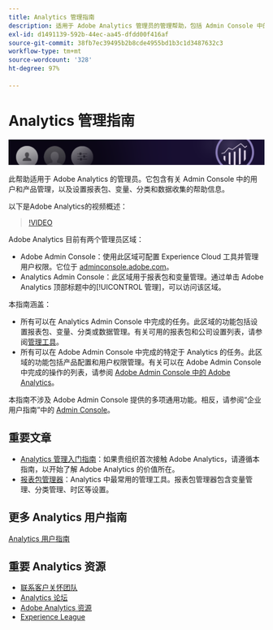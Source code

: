 ```yaml
---
title: Analytics 管理指南
description: 适用于 Adobe Analytics 管理员的管理帮助，包括 Admin Console 中的用户和产品管理，以及设置报表包、变量、分类和数据收集。
exl-id: d1491139-592b-44ec-aa45-dfdd00f416af
source-git-commit: 38fb7ec39495b2b8cde4955bd1b3c1d3487632c3
workflow-type: tm+mt
source-wordcount: '328'
ht-degree: 97%

---
```


# Analytics 管理指南

![横幅](/assets/doc_banner_admin.png)

此帮助适用于 Adobe Analytics 的管理员。它包含有关 Admin Console 中的用户和产品管理，以及设置报表包、变量、分类和数据收集的帮助信息。

以下是Adobe Analytics的视频概述：

>[!VIDEO](https://video.tv.adobe.com/v/27429/?quality=12)

Adobe Analytics 目前有两个管理员区域：

* Adobe Admin Console：使用此区域可配置 Experience Cloud 工具并管理用户权限。它位于 [adminconsole.adobe.com](https://adminconsole.adobe.com)。
* Analytics Admin Console：此区域用于报表包和变量管理。通过单击 Adobe Analytics 顶部标题中的[!UICONTROL 管理]，可以访问该区域。

本指南涵盖：

* 所有可以在 Analytics Admin Console 中完成的任务。此区域的功能包括设置报表包、变量、分类或数据管理。有关可用的报表包和公司设置列表，请参阅[管理工具](admin/c-admin-tools.md)。
* 所有可以在 Adobe Admin Console 中完成的特定于 Analytics 的任务。此区域的功能包括产品配置和用户权限管理。有关可以在 Adobe Admin Console 中完成的操作的列表，请参阅 [Adobe Admin Console 中的 Adobe Analytics](admin-console/home.md)。

本指南不涉及 Adobe Admin Console 提供的多项通用功能。相反，请参阅“企业用户指南”中的 [Admin Console](https://helpx.adobe.com/cn/enterprise/using/admin-console.html)。

## 重要文章

* [Analytics 管理入门指南](admin-console/first-admin-guide.md)：如果贵组织首次接触 Adobe Analytics，请遵循本指南，以开始了解 Adobe Analytics 的价值所在。
* [报表包管理器](c-manage-report-suites/report-suites-admin.md)：Analytics 中最常用的管理工具。报表包管理器包含变量管理、分类管理、时区等设置。

## 更多 Analytics 用户指南

[Analytics 用户指南](https://experienceleague.adobe.com/docs/analytics.html)

## 重要 Analytics 资源

* [联系客户关怀团队](https://helpx.adobe.com/cn/contact/enterprise-support.ec.html)
* [Analytics 论坛](https://forums.adobe.com/community/experience-cloud/analytics-cloud/analytics)
* [Adobe Analytics 资源](https://forums.adobe.com/message/10660755)
* [Experience League](https://landing.adobe.com/experience-league/)
